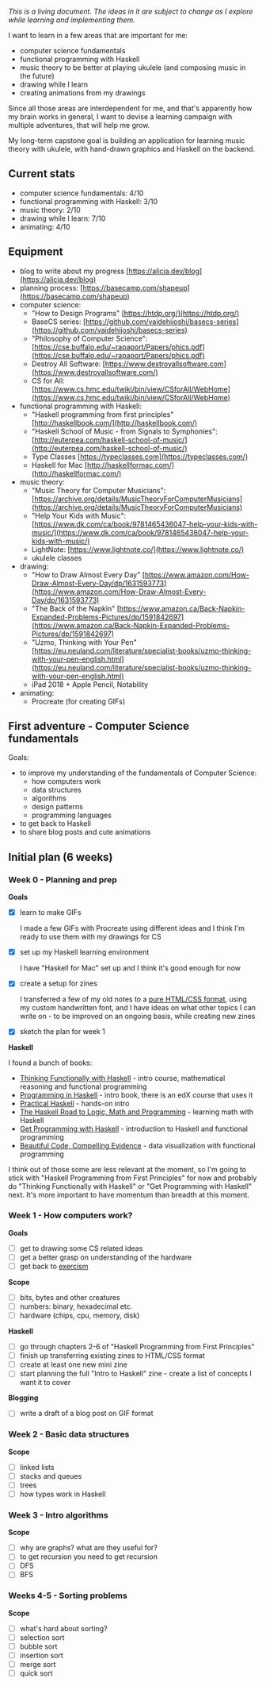 *This is a living document. The ideas in it are subject to change as I explore while learning and implementing them.*

I want to learn in a few areas that are important for me:

- computer science fundamentals
- functional programming with Haskell
- music theory to be better at playing ukulele (and composing music in the future)
- drawing while I learn
- creating animations from my drawings

Since all those areas are interdependent for me, and that's apparently how my brain works in general, I want to devise a learning campaign with multiple adventures, that will help me grow.

My long-term capstone goal is building an application for learning music theory with ukulele, with hand-drawn graphics and Haskell on the backend.

## Current stats

- computer science fundamentals: 4/10
- functional programming with Haskell: 3/10
- music theory: 2/10
- drawing while I learn: 7/10
- animating: 4/10

## Equipment

- blog to write about my progress [https://alicja.dev/blog](https://alicja.dev/blog)
- planning process: [https://basecamp.com/shapeup](https://basecamp.com/shapeup)
- computer science:
    - "How to Design Programs" [https://htdp.org/](https://htdp.org/)
    - BaseCS series: [https://github.com/vaidehijoshi/basecs-series](https://github.com/vaidehijoshi/basecs-series)
    - "Philosophy of Computer Science": [https://cse.buffalo.edu/~rapaport/Papers/phics.pdf](https://cse.buffalo.edu/~rapaport/Papers/phics.pdf)
    - Destroy All Software: [https://www.destroyallsoftware.com](https://www.destroyallsoftware.com/)
    - CS for All: [https://www.cs.hmc.edu/twiki/bin/view/CSforAll/WebHome](https://www.cs.hmc.edu/twiki/bin/view/CSforAll/WebHome)
- functional programming with Haskell:
    - "Haskell programming from first principles" [http://haskellbook.com/](http://haskellbook.com/)
    - "Haskell School of Music - from Signals to Symphonies": [http://euterpea.com/haskell-school-of-music/](http://euterpea.com/haskell-school-of-music/)
    - Type Classes [https://typeclasses.com](https://typeclasses.com/)
    - Haskell for Mac [http://haskellformac.com/](http://haskellformac.com/)
- music theory:
    - "Music Theory for Computer Musicians": [https://archive.org/details/MusicTheoryForComputerMusicians](https://archive.org/details/MusicTheoryForComputerMusicians)
    - "Help Your Kids with Music": [https://www.dk.com/ca/book/9781465436047-help-your-kids-with-music/](https://www.dk.com/ca/book/9781465436047-help-your-kids-with-music/)
    - LightNote: [https://www.lightnote.co/](https://www.lightnote.co/)
    - ukulele classes
- drawing:
    - "How to Draw Almost Every Day" [https://www.amazon.com/How-Draw-Almost-Every-Day/dp/1631593773](https://www.amazon.com/How-Draw-Almost-Every-Day/dp/1631593773)
    - "The Back of the Napkin" [https://www.amazon.ca/Back-Napkin-Expanded-Problems-Pictures/dp/1591842697](https://www.amazon.ca/Back-Napkin-Expanded-Problems-Pictures/dp/1591842697)
    - "Uzmo, Thinking with Your Pen" [https://eu.neuland.com/literature/specialist-books/uzmo-thinking-with-your-pen-english.html](https://eu.neuland.com/literature/specialist-books/uzmo-thinking-with-your-pen-english.html)
    - iPad 2018 + Apple Pencil, Notability
- animating:
    - Procreate (for creating GIFs)

## First adventure - Computer Science fundamentals

Goals:

- to improve my understanding of the fundamentals of Computer Science:
    - how computers work
    - data structures
    - algorithms
    - design patterns
    - programming languages
- to get back to Haskell
- to share blog posts and cute animations

## Initial plan (6 weeks)

### Week 0 - Planning and prep

**Goals**

- [x]  learn to make GIFs

    I made a few GIFs with Procreate using different ideas and I think I'm ready to use them with my drawings for CS

- [x]  set up my Haskell learning environment

    I have "Haskell for Mac" set up and I think it's good enough for now

- [x]  create a setup for zines

    I transferred a few of my old notes to a [pure HTML/CSS format](https://github.com/trueskawka/css-zines), using my custom handwritten font, and I have ideas on what other topics I can write on - to be improved on an ongoing basis, while creating new zines

- [x]  sketch the plan for week 1

**Haskell**

I found a bunch of books:

- [Thinking Functionally with Haskell](https://www.cs.ox.ac.uk/publications/books/functional/) - intro course, mathematical reasoning and functional programming
- [Programming in Haskell](http://www.cs.nott.ac.uk/~pszgmh/pih.html) - intro book, there is an edX course that uses it
- [Practical Haskell](https://www.apress.com/gp/book/9781484244791) - hands-on intro
- [The Haskell Road to Logic, Math and Programming](https://fldit-www.cs.uni-dortmund.de/~peter/PS07/HR.pdf) - learning math with Haskell
- [Get Programming with Haskell](https://www.manning.com/books/get-programming-with-haskell) - introduction to Haskell and functional programming
- [Beautiful Code, Compelling Evidence](https://www.renci.org/wp-content/pub/tutorials/BeautifulCode.pdf) - data visualization with functional programming

I think out of those some are less relevant at the moment, so I'm going to stick with "Haskell Programming from First Principles" for now and probably do "Thinking Functionally with Haskell" or "Get Programming with Haskell" next. It's more important to have momentum than breadth at this moment.

### Week 1 - How computers work?

**Goals**

- [ ]  get to drawing some CS related ideas
- [ ]  get a better grasp on understanding of the hardware
- [ ]  get back to [exercism](https://exercism.io/my/tracks)

**Scope**

- [ ]  bits, bytes and other creatures
- [ ]  numbers: binary, hexadecimal etc.
- [ ]  hardware (chips, cpu, memory, disk)

**Haskell**

- [ ]  go through chapters 2-6 of "Haskell Programming from First Principles"
- [ ]  finish up transferring existing zines to HTML/CSS format
- [ ]  create at least one new mini zine
- [ ]  start planning the full "Intro to Haskell" zine - create a list of concepts I want it to cover

**Blogging**

- [ ]  write a draft of a blog post on GIF format

### Week 2 - Basic data structures

**Scope**

- [ ]  linked lists
- [ ]  stacks and queues
- [ ]  trees
- [ ]  how types work in Haskell

### Week 3 - Intro algorithms

**Scope**

- [ ]  why are graphs? what are they useful for?
- [ ]  to get recursion you need to get recursion
- [ ]  DFS
- [ ]  BFS

### Weeks 4-5 - Sorting problems

**Scope**

- [ ]  what's hard about sorting?
- [ ]  selection sort
- [ ]  bubble sort
- [ ]  insertion sort
- [ ]  merge sort
- [ ]  quick sort